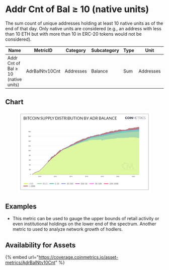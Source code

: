 # Addr Cnt of Bal ≥ 10 (native units)

The sum count of unique addresses holding at least 10 native units as of the end of that day. Only native units are considered (e.g., an address with less than 10 ETH but with more than 10 in ERC-20 tokens would not be considered).

| Name                                | MetricID       | Category  | Subcategory | Type | Unit      | Interval |
| ----------------------------------- | -------------- | --------- | ----------- | ---- | --------- | -------- |
| Addr Cnt of Bal ≥ 10 (native units) | AdrBalNtv10Cnt | Addresses | Balance     | Sum  | Addresses | 1 day    |

## Chart

<figure><img src="../../../.gitbook/assets/Bitcoin_Supply_Distribution_by_Adr_Balance (7).png" alt=""><figcaption></figcaption></figure>

## Examples

* This metric can be used to gauge the upper bounds of retail activity or even institutional holdings on the lower end of the spectrum. Another metric to used to analyze network growth of hodlers.

## Availability for Assets

{% embed url="https://coverage.coinmetrics.io/asset-metrics/AdrBalNtv10Cnt" %}
